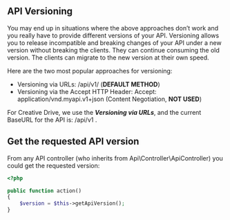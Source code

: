 ## **API Versioning**
You may end up in situations where the above approaches don’t work and you really have to provide different versions of your API. Versioning allows you to release incompatible and breaking changes of your API under a new version without breaking the clients. They can continue consuming the old version. The clients can migrate to the new version at their own speed.

Here are the two most popular approaches for versioning:

* Versioning via URLs: /api/v1/ (**DEFAULT METHOD**)
* Versioning via the Accept HTTP Header: Accept: application/vnd.myapi.v1+json (Content Negotiation, **NOT USED**)

For Creative Drive, we use the _**Versioning via URLs**_, and the current BaseURL for the API is: /api/v1 .


## **Get the requested API version**
From any API controller (who inherits from Api\Controller\ApiController) you could get the requested version:
``` php
<?php

public function action()
{
    $version = $this->getApiVersion();
}
```

